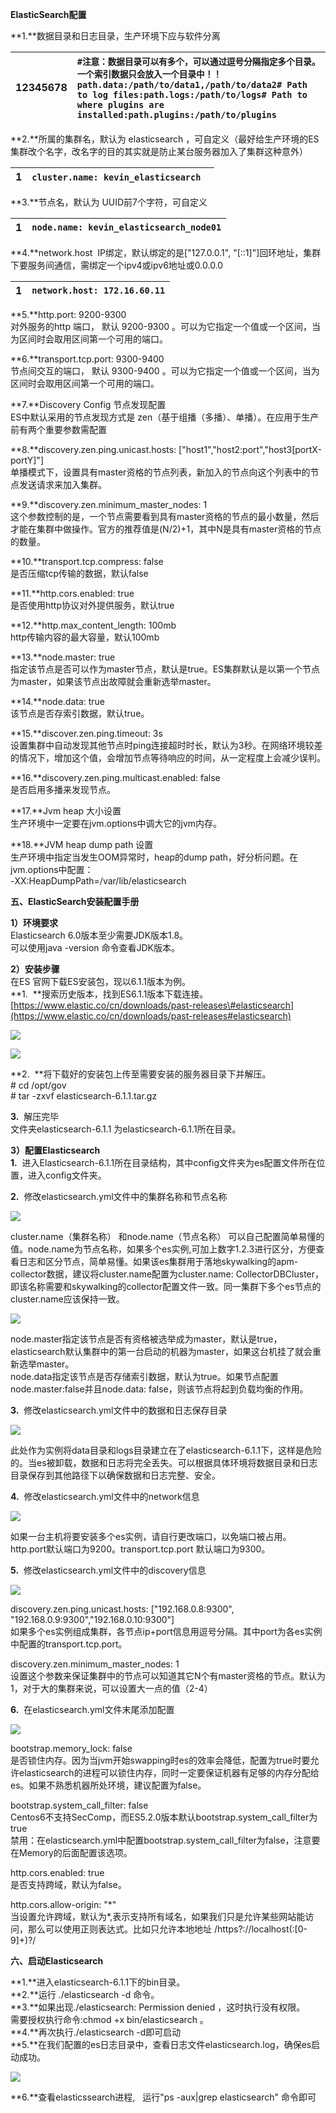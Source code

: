 **ElasticSearch配置**

**1.**数据目录和日志目录，生产环境下应与软件分离

| 12345678 | `#注意：数据目录可以有多个，可以通过逗号分隔指定多个目录。一个索引数据只会放入一个目录中！！path.data:/path/to/data1,/path/to/data2# Path to log files:path.logs:/path/to/logs# Path to where plugins are installed:path.plugins:/path/to/plugins` |
| :--- | :--- |


**2.**所属的集群名，默认为 elasticsearch ，可自定义（最好给生产环境的ES集群改个名字，改名字的目的其实就是防止某台服务器加入了集群这种意外）

| 1 | `cluster.name: kevin_elasticsearch　` |
| :--- | :--- |


**3.**节点名，默认为 UUID前7个字符，可自定义

| 1 | `node.name: kevin_elasticsearch_node01` |
| :--- | :--- |


**4.**network.host  IP绑定，默认绑定的是\["127.0.0.1", "\[::1\]"\]回环地址，集群下要服务间通信，需绑定一个ipv4或ipv6地址或0.0.0.0

| 1 | `network.host: 172.16.60.11` |
| :--- | :--- |


**5.**http.port: 9200-9300  
对外服务的http 端口， 默认 9200-9300 。可以为它指定一个值或一个区间，当为区间时会取用区间第一个可用的端口。

**6.**transport.tcp.port: 9300-9400  
节点间交互的端口， 默认 9300-9400 。可以为它指定一个值或一个区间，当为区间时会取用区间第一个可用的端口。

**7.**Discovery Config 节点发现配置  
ES中默认采用的节点发现方式是 zen（基于组播（多播）、单播）。在应用于生产前有两个重要参数需配置

**8.**discovery.zen.ping.unicast.hosts: \["host1","host2:port","host3\[portX-portY\]"\]  
单播模式下，设置具有master资格的节点列表，新加入的节点向这个列表中的节点发送请求来加入集群。

**9.**discovery.zen.minimum\_master\_nodes: 1  
这个参数控制的是，一个节点需要看到具有master资格的节点的最小数量，然后才能在集群中做操作。官方的推荐值是\(N/2\)+1，其中N是具有master资格的节点的数量。

**10.**transport.tcp.compress: false  
是否压缩tcp传输的数据，默认false

**11.**http.cors.enabled: true  
是否使用http协议对外提供服务，默认true

**12.**http.max\_content\_length: 100mb  
http传输内容的最大容量，默认100mb

**13.**node.master: true  
指定该节点是否可以作为master节点，默认是true。ES集群默认是以第一个节点为master，如果该节点出故障就会重新选举master。

**14.**node.data: true  
该节点是否存索引数据，默认true。

**15.**discover.zen.ping.timeout: 3s  
设置集群中自动发现其他节点时ping连接超时时长，默认为3秒。在网络环境较差的情况下，增加这个值，会增加节点等待响应的时间，从一定程度上会减少误判。

**16.**discovery.zen.ping.multicast.enabled: false  
是否启用多播来发现节点。

**17.**Jvm heap 大小设置  
生产环境中一定要在jvm.options中调大它的jvm内存。

**18.**JVM heap dump path 设置  
生产环境中指定当发生OOM异常时，heap的dump path，好分析问题。在jvm.options中配置：  
-XX:HeapDumpPath=/var/lib/elasticsearch

**五、ElasticSearch安装配置手册**

**1）环境要求**  
Elasticsearch 6.0版本至少需要JDK版本1.8。  
可以使用java -version 命令查看JDK版本。

**2）安装步骤**  
在ES 官网下载ES安装包，现以6.1.1版本为例。  
**1.  **搜索历史版本，找到ES6.1.1版本下载连接。  
[https://www.elastic.co/cn/downloads/past-releases\#elasticsearch](https://www.elastic.co/cn/downloads/past-releases#elasticsearch)

![](https://img2018.cnblogs.com/blog/907596/201907/907596-20190724134529336-1608798145.png)

![](https://img2018.cnblogs.com/blog/907596/201907/907596-20190724134535948-21920447.png)

**2.  **将下载好的安装包上传至需要安装的服务器目录下并解压。  
\# cd /opt/gov  
\# tar -zxvf elasticsearch-6.1.1.tar.gz

**3.**  解压完毕  
文件夹elasticsearch-6.1.1 为elasticsearch-6.1.1所在目录。

**3）配置Elasticsearch**  
**1.**  进入Elasticsearch-6.1.1所在目录结构，其中config文件夹为es配置文件所在位置，进入config文件夹。

**2.**  修改elasticsearch.yml文件中的集群名称和节点名称

![](https://img2018.cnblogs.com/blog/907596/201907/907596-20190724140407895-1025647154.png)

cluster.name（集群名称） 和node.name（节点名称） 可以自己配置简单易懂的值。node.name为节点名称，如果多个es实例,可加上数字1.2.3进行区分，方便查看日志和区分节点，简单易懂。如果该es集群用于落地skywalking的apm-collector数据，建议将cluster.name配置为cluster.name: CollectorDBCluster，即该名称需要和skywalking的collector配置文件一致。同一集群下多个es节点的cluster.name应该保持一致。

![](https://img2018.cnblogs.com/blog/907596/201907/907596-20190724140449992-110975529.png)

node.master指定该节点是否有资格被选举成为master，默认是true，elasticsearch默认集群中的第一台启动的机器为master，如果这台机挂了就会重新选举master。  
node.data指定该节点是否存储索引数据，默认为true。如果节点配置node.master:false并且node.data: false，则该节点将起到负载均衡的作用。

**3.**  修改elasticsearch.yml文件中的数据和日志保存目录

![](https://img2018.cnblogs.com/blog/907596/201907/907596-20190724140616167-840286919.png)

此处作为实例将data目录和logs目录建立在了elasticsearch-6.1.1下，这样是危险的。当es被卸载，数据和日志将完全丢失。可以根据具体环境将数据目录和日志目录保存到其他路径下以确保数据和日志完整、安全。

**4.**  修改elasticsearch.yml文件中的network信息

![](https://img2018.cnblogs.com/blog/907596/201907/907596-20190724140719735-955483941.png)

如果一台主机将要安装多个es实例，请自行更改端口，以免端口被占用。http.port默认端口为9200。transport.tcp.port 默认端口为9300。

**5.**  修改elasticsearch.yml文件中的discovery信息

![](https://img2018.cnblogs.com/blog/907596/201907/907596-20190724140809475-1454245628.png)

discovery.zen.ping.unicast.hosts: \["192.168.0.8:9300", "192.168.0.9:9300","192.168.0.10:9300"\]  
如果多个es实例组成集群，各节点ip+port信息用逗号分隔。其中port为各es实例中配置的transport.tcp.port。

discovery.zen.minimum\_master\_nodes: 1  
设置这个参数来保证集群中的节点可以知道其它N个有master资格的节点。默认为1，对于大的集群来说，可以设置大一点的值（2-4）

**6.**  在elasticsearch.yml文件末尾添加配置

![](https://img2018.cnblogs.com/blog/907596/201907/907596-20190724163508971-1800030465.png)

bootstrap.memory\_lock: false  
是否锁住内存。因为当jvm开始swapping时es的效率会降低，配置为true时要允许elasticsearch的进程可以锁住内存，同时一定要保证机器有足够的内存分配给es。如果不熟悉机器所处环境，建议配置为false。

bootstrap.system\_call\_filter: false  
Centos6不支持SecComp，而ES5.2.0版本默认bootstrap.system\_call\_filter为true  
禁用：在elasticsearch.yml中配置bootstrap.system\_call\_filter为false，注意要在Memory的后面配置该选项。

http.cors.enabled: true  
是否支持跨域，默认为false。

http.cors.allow-origin: "\*"  
当设置允许跨域，默认为\*,表示支持所有域名，如果我们只是允许某些网站能访问，那么可以使用正则表达式。比如只允许本地地址 /https?:\/\/localhost\(:\[0-9\]+\)?/

**六、启动Elasticsearch**

**1.**进入elasticsearch-6.1.1下的bin目录。  
**2.**运行 ./elasticsearch -d 命令。  
**3.**如果出现./elasticsearch: Permission denied ，这时执行没有权限。  
需要授权执行命令:chmod +x bin/elasticsearch 。  
**4.**再次执行./elasticsearch -d即可启动  
**5.**在我们配置的es日志目录中，查看日志文件elasticsearch.log，确保es启动成功。

![](https://img2018.cnblogs.com/blog/907596/201907/907596-20190724171743169-1912819086.png)

**6.**查看elasticssearch进程,   运行"ps -aux\|grep elasticsearch" 命令即可

